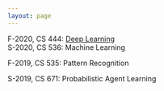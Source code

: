 ```yaml
---
layout: page
---
```

F-2020, CS 444: [Deep Learning](https://hackmd.io/@Tn97A1U0QG6gBtFPXRh4oQ/rkkT1AT_I)  
S-2020, CS 536: Machine Learning  
<!--(https://hackmd.io/@Tn97A1U0QG6gBtFPXRh4oQ/B1sZLO55r)    -->
F-2019, CS 535: Pattern Recognition  
<!--(https://hackmd.io/@Tn97A1U0QG6gBtFPXRh4oQ/SyMY1ZL5H)  -->
S-2019, CS 671: Probabilistic Agent Learning  
